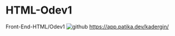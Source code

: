 # HTML-Odev1
Front-End-HTML/Odev1
![github](https://github.com/KaderErgin/HTML-Odev1/blob/main/html-odev1.png)
https://app.patika.dev/kadergin/
